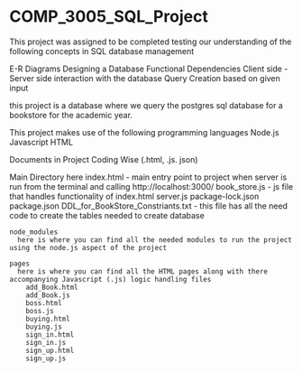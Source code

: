 # COMP_3005_SQL_Project
This project was assigned to be completed testing our understanding of the following concepts in SQL database
management

  E-R Diagrams
  Designing a Database
  Functional Dependencies
  Client side - Server side interaction with the database
  Query Creation based on given input

this project is a database where we query the postgres sql database for a bookstore for the academic year.

This project makes use of the following programming languages
  Node.js
  Javascript
  HTML


Documents in Project
Coding Wise (.html, .js. json)

Main Directory
  here
    index.html - main entry point to project when server is run from the terminal and calling http://localhost:3000/
    book_store.js - js file that handles functionality of index.html
    server.js
    package-lock.json
    package.json
    DDL_for_BookStore_Constriants.txt - this file has all the need code to create the tables needed to create database

    node_modules
      here is where you can find all the needed modules to run the project using the node.js aspect of the project

    pages
      here is where you can find all the HTML pages along with there accompanying Javascript (.js) logic handling files
        add_Book.html
        add_Book.js
        boss.html
        boss.js
        buying.html
        buying.js
        sign_in.html
        sign_in.js
        sign_up.html
        sign_up.js
